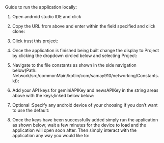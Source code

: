 Guide to run the application locally:
1.	Open android studio IDE and click 
 
2.	Copy the URL from above and enter within the field specified and click clone:
 
3.	Click trust this project:
 
4.	Once the application is finished being built change the display to Project by clicking the dropdown circled below and selecting Project:  
5.	Navigate to the file constants as shown in the side navigation below(Path: Network/src/commonMain/kotlin/com/samay910/networking/Constants.kt):
 
6.	Add your API keys for geminiAPIKey and newsAPIKey in the string areas above with the keys;linked below below:
   

8.	Optional :Specify any android device of your choosing if you don’t want to use the default:
 

9.	Once the keys have been successfully added simply run the application as shown below; wait a few minutes for the device to load and the application will open soon after. Then simply interact with the application any way you would like to:
 



